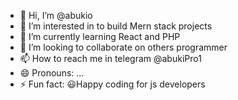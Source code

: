 - 👋 Hi, I’m @abukio
- 👀 I’m interested in to build Mern stack projects
- 🌱 I’m currently learning React and PHP
- 💞️ I’m looking to collaborate on others programmer 
- 📫 How to reach me in telegram @abukiPro1
- 😄 Pronouns: ...
- ⚡ Fun fact: 😃Happy coding for js developers

<!---
abukio/abukio is a ✨ special ✨ repository because its `README.md` (this file) appears on your GitHub profile.
You can click the Preview link to take a look at your changes.
--->
